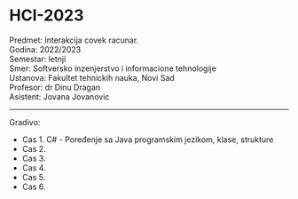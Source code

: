 # HCI-2023
Predmet: Interakcija covek racunar. </br>
Godina: 2022/2023 </br>
Semestar: letnji </br>
Smer: Softversko inzenjerstvo i informacione tehnologije </br>
Ustanova: Fakultet tehnickih nauka, Novi Sad </br>
Profesor: dr Dinu Dragan </br>
Asistent: Jovana Jovanovic </br>
<hr>

Gradivo:
<ul> 
<li> Cas 1. C# - Poređenje sa Java programskim jezikom, klase, strukture  </li>
<li> Cas 2.  </li>
<li> Cas 3.  </li>
<li> Cas 4.  </li>
<li> Cas 5.  </li>
<li> Cas 6.  </li>
</ul>
